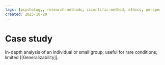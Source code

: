 ```yaml
---
tags: [psychology, research-methods, scientific-method, ethics, perspectives]
created: 2025-10-20
---
```

# Case study

In-depth analysis of an individual or small group; useful for rare conditions; limited [[Generalizability]].
